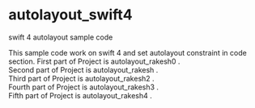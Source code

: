# autolayout_swift4
swift 4 autolayout sample code

This sample code work on swift 4 and set autolayout constraint in code section.
First   part of Project  is autolayout_rakesh0 .  
Second  part of Project  is autolayout_rakesh .  
Third   part of Project  is autolayout_rakesh2 .  
Fourth  part of Project  is autolayout_rakesh3 .  
Fifth   part of Project  is autolayout_rakesh4 .  
